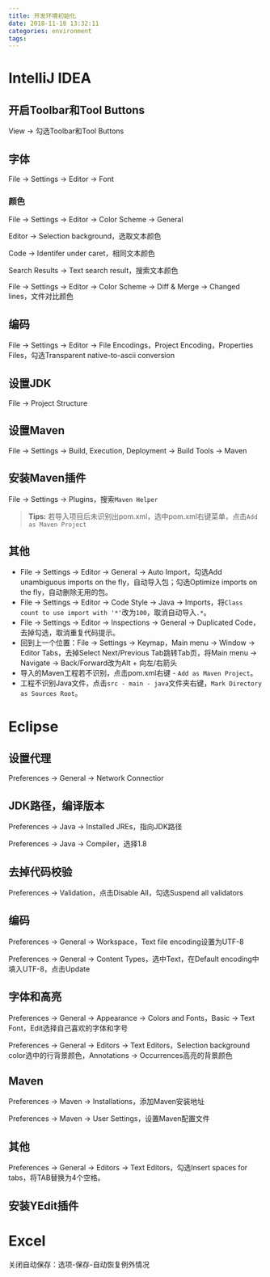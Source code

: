 ```yaml
---
title: 开发环境初始化
date: 2018-11-18 13:32:11
categories: environment
tags:
---
```


# IntelliJ IDEA

## 开启Toolbar和Tool Buttons

View -> 勾选Toolbar和Tool Buttons


## 字体

File -> Settings -> Editor -> Font


### 颜色

File -> Settings -> Editor -> Color Scheme -> General

Editor -> Selection background，选取文本颜色

Code -> Identifer under caret，相同文本颜色

Search Results -> Text search result，搜索文本颜色

File -> Settings -> Editor -> Color Scheme -> Diff & Merge -> Changed lines，文件对比颜色


## 编码

File -> Settings -> Editor -> File Encodings，Project Encoding，Properties Files，勾选Transparent native-to-ascii conversion


## 设置JDK

File -> Project Structure


## 设置Maven

File -> Settings -> Build, Execution, Deployment -> Build Tools -> Maven

## 安装Maven插件

File -> Settings -> Plugins，搜索`Maven Helper`

> **Tips:** 若导入项目后未识别出pom.xml，选中pom.xml右键菜单，点击`Add as Maven Project`


## 其他

- File -> Settings -> Editor -> General -> Auto Import，勾选Add unambiguous imports on the fly，自动导入包；勾选Optimize imports on the fly，自动删除无用的包。  
- File -> Settings -> Editor -> Code Style -> Java -> Imports，将`Class count to use import with '*'`改为`100`，取消自动导入`.*`。  
- File -> Settings -> Editor -> Inspections -> General -> Duplicated Code，去掉勾选，取消重复代码提示。  
- 回到上一个位置：File -> Settings -> Keymap，Main menu -> Window -> Editor Tabs，去掉Select Next/Previous Tab跳转Tab页，将Main menu -> Navigate -> Back/Forward改为Alt + 向左/右箭头  
- 导入的Maven工程若不识别，点击pom.xml右键 - `Add as Maven Project`。
- 工程不识别Java文件，点击`src - main - java`文件夹右键，`Mark Directory as Sources Root`。


# Eclipse

## 设置代理

Preferences -> General -> Network Connectior


##  JDK路径，编译版本

Preferences -> Java -> Installed JREs，指向JDK路径

Preferences -> Java -> Compiler，选择1.8


## 去掉代码校验

Preferences -> Validation，点击Disable All，勾选Suspend all validators


## 编码

Preferences -> General -> Workspace，Text file encoding设置为UTF-8

Preferences -> General -> Content Types，选中Text，在Default encoding中填入UTF-8，点击Update


## 字体和高亮

Preferences -> General -> Appearance -> Colors and Fonts，Basic -> Text Font，Edit选择自己喜欢的字体和字号

Preferences -> General -> Editors -> Text Editors，Selection background color选中的行背景颜色，Annotations -> Occurrences高亮的背景颜色


## Maven

Preferences -> Maven -> Installations，添加Maven安装地址

Preferences -> Maven -> User Settings，设置Maven配置文件


## 其他

Preferences -> General -> Editors -> Text Editors，勾选Insert spaces for tabs，将TAB替换为4个空格。


## 安装YEdit插件


# Excel

关闭自动保存：选项-保存-自动恢复例外情况
